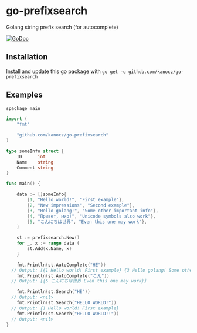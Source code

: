 go-prefixsearch
===============

Golang string prefix search (for autocomplete)

[![GoDoc](http://godoc.org/github.com/kanocz/go-prefixsearch?status.svg)](http://godoc.org/github.com/kanocz/go-prefixsearch)


## Installation

Install and update this go package with `go get -u github.com/kanocz/go-prefixsearch`

## Examples

```go
spackage main

import (
	"fmt"

	"github.com/kanocz/go-prefixsearch"
)

type someInfo struct {
	ID      int
	Name    string
	Comment string
}

func main() {

	data := []someInfo{
		{1, "Hello world!", "First example"},
		{2, "New impressions", "Second example"},
		{3, "Hello golang!", "Some other important info"},
		{4, "Привет, мир!", "Unicode symbols also work"},
		{5, "こんにちは世界", "Even this one may work"},
	}

	st := prefixsearch.New()
	for _, x := range data {
		st.Add(x.Name, x)
	}

	fmt.Println(st.AutoComplete("HE"))
  // Output: [{1 Hello world! First example} {3 Hello golang! Some other important info}]
	fmt.Println(st.AutoComplete("こん"))
  // Output: [{5 こんにちは世界 Even this one may work}]

	fmt.Println(st.Search("HE"))
  // Output: <nil>
	fmt.Println(st.Search("HELLO WORLD!"))
  // Output: {1 Hello world! First example}
	fmt.Println(st.Search("HELLO WORLD!!"))
  // Output: <nil>
}
```

[godoc]: http://godoc.org/github.com/kanocz/go-prefixsearch
